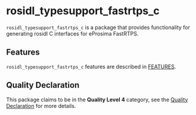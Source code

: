# rosidl_typesupport_fastrtps_c

`rosidl_typesupport_fastrtps_c` is a package that provides functionality for generating rosidl C interfaces for eProsima FastRTPS.

## Features

`rosidl_typesupport_fastrtps_c` features are described in [FEATURES](docs/FEATURES.md).

## Quality Declaration

This package claims to be in the **Quality Level 4** category, see the [Quality Declaration](QUALITY_DECLARATION.md) for more details.

